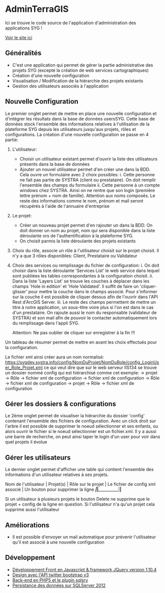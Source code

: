 # AdminTerraGIS

Ici se trouve le code source de l'application d'administration des applications SYG ! 

[Voir le site ici](https://sygdev.systra.info/adminSYG)

## Généralités
* C'est une application qui permet de gérer la partie administrative des projets SYG (excepté la création de web services cartographiques)
* Création d'une nouvelle configuration
* Visualisation / Modification de la hiérarchie des projets existants
* Gestion des utilisateurs associés à l'application

## Nouvelle Configuration

Le premier onglet permet de mettre en place une nouvelle configuration et d'intégrer les résultats dans la base de données usersSYG. Cette base de données stock l'ensemble des informations relatives à l'utilisation de la plateforme SYG depuis les utilisateurs jusqu'aux projets, rôles et configurations.
La création d'une nouvelle configuration se passe en 4 partie:

1. L'utilisateur:
	* Choisir un utilisateur existant permet d'ouvrir la liste des utilisateurs présents dans la base de données
	* Ajouter un nouvel utilisateur permet d'en créer une dans la BDD. Cela ouvre un formulaire avec 2 choix possibles:
		i.	Cette personne ne fait pas partie de SYSTRA (client ou prestataire). On doit remplir l'ensemble des champs du formulaire
		ii. Cette personne à un compte windows chez SYSTRA. Ainsi on ne rentre que son login (première lettre prénom + nom de famille). Attention aux noms composés. Le reste des informations comme le nom, prénom et mail seront récupérés à l'aide de l'annuaire d'entreprise
2. Le projet:
	* Créer un nouveau projet permet d'en rajouter un dans la BDD. On doit donner un nom au projet, nom qui sera disponible dans la liste déroulante ors de l'authentification à la plateforme SYG.
	* On choisit parmis la liste déroulante des projets existants
3. Choix du rôle, associe un rôle à l'utilisateur choisit sur le projet choisit. Il n'y a que 3 rôles disponibles: Client, Prestataire ou Validateur
4. Choix des services ou remplissage du fichier de configuration:
	i.	 On doit choisir dans la liste déroulante 'Services List' le web service dans lequel sont publiées les tables correspondantes à la configuration choisit.
	ii.	 Dans la liste 'Layers List' se trouve les couches à déplacer dans les champs 'Hole in edition' et 'Hole Validated'. Il suffit de faire un 'cliquer-glisser' pour mettre la couche dans le champs associé. Pour s'informer sur la couche il est possible de cliquer dessus afin de l'ouvrir dans l'API Rest d'ArcGIS Server.
	iii. Le reste des champs permettent de mettre un titre à notre application, un sous-titre voire plus si l'on est dans le cas d'un prestataire. On rajoute aussi le nom du responsable (validateur de SYSTRA) et son mail afin de pouvoir le contacter automatiquement lors du remplissage dans l'appli SYG.

	Attention: Ne pas oublier de cliquer sur enregistrer à la fin !!!			


Un tableau de résumer permet de mettre en avant les choix effectués pour la configuration.

Le fichier xml ainsi créer aura un nom normalisé: https://sygdev.systra.info/config/NomDuProjet/NomDuRole/config_LoginUser_Role_Projet.xml ce qui veut dire que sur le web serveur IIS134 se trouve un dossier nommé config qui est hiérarchisé comme cet exemple:
	-> projet
		-> Rôle
			-> fichier xml de configuration
			-> fichier xml de configuration
		-> Rôle
			-> fichier xml de configuration
	-> projet
		-> Rôle
			-> fichier xml de configuration


## Gérer les dossiers & configurations

Le 2ème onglet permet de visualiser la hiérarchie du dossier 'config' contenant l'ensemble des fichiers de configuration.
Avec un click droit sur l'arbre il est possible de supprimer le noeud sélectionner et ses enfants, ou alors ouvrir le fichier si le noeud sélectionner est un fichier.xml. Il y a aussi une barre de recherche, on peut ainsi taper le login d'un user pour voir dans quel projets il évolue

## Gérer les utilisateurs

Le dernier onglet permet d'afficher une table qui contient l'ensemble des informations d'un utilisateur relatives à ses projets.

Nom de l'utilisateur | Projet(s) | Rôle sur le projet | Le fichier de config xml associé | Un bouton pour supprimer la ligne
_____________________|___________|____________________|__________________________________|__________________________________

Si un utilisateur à plusieurs projets le bouton Delete ne supprime que le projet + config de la ligne en question. Si l'utilisateur n'a qu'un projet cela supprime aussi l'utilisateur

## Améliorations

* Il est possible d'envoyer un mail automatique pour prévenir l'utilisateur qu'il est associé à une nouvelle configuration

## Développement

* [Développement Front en Javascript & framework JQuery version 1.10.4](http://jquery.com)
* [Design avec l'API twitter bootstrap v3](http://getbootstrap.com/)
* [Back-end en PHP5 et le plugin sqlsrv](http://www.php.net/manual/fr/book.sqlsrv.php)
* [Persistance des données sur SQLServer 2012](http://www.microsoft.com/france/serveur-cloud/sql/2012/)
